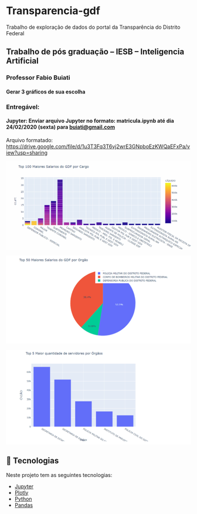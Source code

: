 # Transparencia-gdf
Trabalho de exploração de dados do portal da Transparência do Distrito Federal

## Trabalho de pós graduação – IESB – Inteligencia Artificial

### Professor Fabio Buiati

#### Gerar 3 gráficos de sua escolha
### Entregável:
#### Jupyter: Enviar arquivo Jupyter no formato: matricula.ipynb até dia 24/02/2020 (sexta) para buiati@gmail.com

Arquivo formatado: https://drive.google.com/file/d/1u3T3Fq3T6vj2wrE3GNpboEzKWQaEFxPa/view?usp=sharing


<p align="center">
  <img alt="Top 100" src="https://github.com/richardnixonafj/transparencia-gdf/blob/master/top_100_maiores_gdf.gif">
  </p>
  
  
<p align="center">
  <img alt="Top 50" src="https://github.com/richardnixonafj/transparencia-gdf/blob/master/top_50_maiores_gdf.gif">
  </p>
  
<p align="center">
  <img alt="Top 5" src="https://github.com/richardnixonafj/transparencia-gdf/blob/master/top_5_maior_gdf.gif">
</p>

## :rocket: Tecnologias

Neste projeto tem as seguintes tecnologias:

-  [Jupyter](https://jupyter.org/)
-  [Plotly](https://plotly.com/)
-  [Python](https://www.python.org/)
-  [Pandas](https://pandas.pydata.org/)
